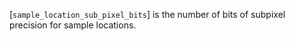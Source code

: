 [`sample_location_sub_pixel_bits`]
is the number of bits of subpixel precision for sample locations.
